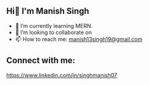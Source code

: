##              Hi👋 I'm Manish Singh

- 🌱 I’m currently learning MERN.
- 👯 I’m looking to collaborate on 
- 📫 How to reach me: manish13singh19@gmail.com

## Connect with me:
https://www.linkedin.com/in/singhmanish07
